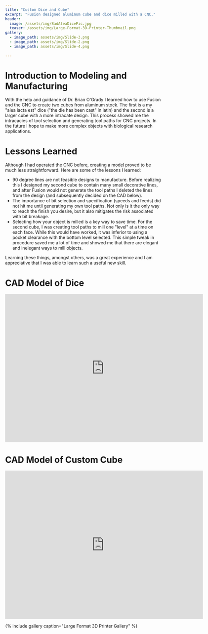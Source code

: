```yaml
---
title: "Custom Dice and Cube"
excerpt: "Fusion designed aluminum cube and dice milled with a CNC."
header:
  image: /assets/img/BadAleaDicePic.jpg
  teaser: /assets/img/Large-Format-3D-Printer-Thumbnail.png
gallery:
  - image_path: assets/img/Slide-3.png
  - image_path: assets/img/Slide-2.png
  - image_path: assets/img/Slide-4.png
   
---
```


# Introduction to Modeling and Manufacturing

With the help and guidance of Dr. Brian O'Grady I learned how to use Fusion and the CNC to create two cubes from aluminum stock. The first is a my "alea iacta est" dice ("the die has been cast" in latin) and the second is a larger cube with a more intracate design. This process showed me the intracacies of tool selection and generating tool paths for CNC projects. In the future I hope to make more complex objects with biological research applications.

# Lessons Learned

Although I had operated the CNC before, creating a model proved to be much less straightforward. Here are some of the lessons I learned:
* 90 degree lines are not feasible designs to manufacture. Before realizing this I designed my second cube to contain many small decorative lines, and after Fusion would not generate the tool  paths I deleted the lines from the design (and subsequently decided on the CAD below). 
* The importance of bit selection and specification (speeds and feeds) did not hit me until generating my own tool paths. Not only is it the only way to reach the finish you desire, but it also mitigates the risk associated with bit breakage. 
* Selecting how your object is milled is a key way to save time. For the second cube, I was creating tool paths to mill one "level" at a time on each face. While this would have worked, it was inferior to using a pocket clearance with the bottom level selected. This simple tweak in procedure saved me a lot of time and showed me that there are elegant and inelegant ways to mill objects. 

Learning these things, amongst others, was a great experience and I am appreciative that I was able to learn such a useful new skill. 


# CAD Model of Dice
<iframe src="https://vanderbilt436.autodesk360.com/shares/public/SH512d4QTec90decfa6e521368d0d5bb8b00?mode=embed" width="640" height="480" allowfullscreen="true" webkitallowfullscreen="true" mozallowfullscreen="true"  frameborder="0"></iframe>

# CAD Model of Custom Cube
<iframe src="https://vanderbilt436.autodesk360.com/shares/public/SH512d4QTec90decfa6ebf4e188126ec7f81?mode=embed" width="640" height="480" allowfullscreen="true" webkitallowfullscreen="true" mozallowfullscreen="true"  frameborder="0"></iframe>

{% include gallery caption="Large Format 3D Printer Gallery" %}
